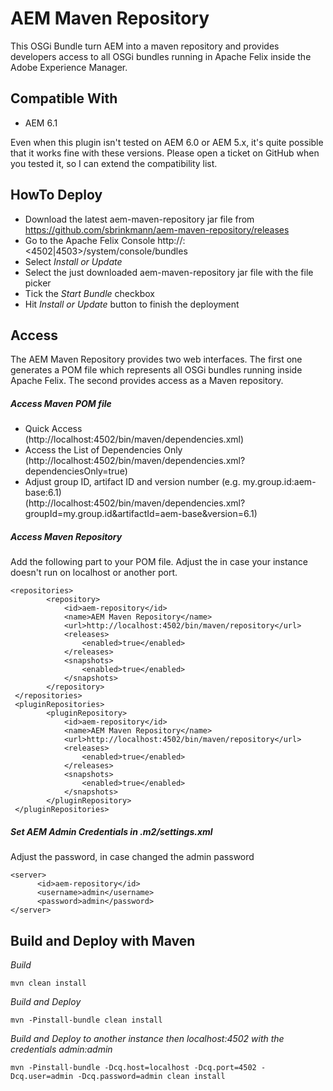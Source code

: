 # AEM Maven Repository
This OSGi Bundle turn AEM into a maven repository and provides developers access to all OSGi bundles running in Apache Felix inside the Adobe Experience Manager.

## Compatible With

- AEM 6.1

Even when this plugin isn't tested on AEM 6.0 or AEM 5.x, it's quite possible that it works fine with these versions. Please open a ticket on GitHub when you tested it, so I can extend the compatibility list.

## HowTo Deploy

- Download the latest aem-maven-repository jar file from https://github.com/sbrinkmann/aem-maven-repository/releases
- Go to the Apache Felix Console http://<aem-hostname>:<4502|4503>/system/console/bundles
- Select _Install or Update_
- Select the just downloaded aem-maven-repository jar file with the file picker
- Tick the _Start Bundle_ checkbox
- Hit _Install or Update_ button to finish the deployment

## Access

The AEM Maven Repository provides two web interfaces. The first one generates a POM file which represents all OSGi bundles running inside Apache Felix. The second provides access as a Maven repository.
 
##### Access Maven POM file

- Quick Access  
  (http://localhost:4502/bin/maven/dependencies.xml)
- Access the List of Dependencies Only  
  (http://localhost:4502/bin/maven/dependencies.xml?dependenciesOnly=true)
- Adjust group ID, artifact ID and version number (e.g. my.group.id:aem-base:6.1)  
  (http://localhost:4502/bin/maven/dependencies.xml?groupId=my.group.id&artifactId=aem-base&version=6.1)

##### Access Maven Repository

Add the following part to your POM file. Adjust the _<url>_ in case your instance doesn't run on localhost or another port.
```
<repositories>
        <repository>
            <id>aem-repository</id>
            <name>AEM Maven Repository</name>
            <url>http://localhost:4502/bin/maven/repository</url>
            <releases>
                <enabled>true</enabled>
            </releases>
            <snapshots>
                <enabled>true</enabled>
            </snapshots>
        </repository>
 </repositories>
 <pluginRepositories>
        <pluginRepository>
            <id>aem-repository</id>
            <name>AEM Maven Repository</name>
            <url>http://localhost:4502/bin/maven/repository</url>
            <releases>
                <enabled>true</enabled>
            </releases>
            <snapshots>
                <enabled>true</enabled>
            </snapshots>
        </pluginRepository>
 </pluginRepositories>
```

##### Set AEM Admin Credentials in _.m2/settings.xml_

Adjust the password, in case changed the admin password
```
<server>
      <id>aem-repository</id>
      <username>admin</username>
      <password>admin</password>
</server>
```

## Build and Deploy with Maven

*Build*
```
mvn clean install
```

*Build and Deploy*
```
mvn -Pinstall-bundle clean install
```

*Build and Deploy to another instance then localhost:4502 with the credentials admin:admin*
```
mvn -Pinstall-bundle -Dcq.host=localhost -Dcq.port=4502 -Dcq.user=admin -Dcq.password=admin clean install
```
